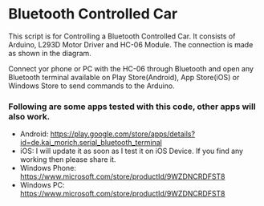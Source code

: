 # Bluetooth Controlled Car
This script is for Controlling a Bluetooth Controlled Car. It consists of Arduino, L293D Motor Driver and HC-06 Module. The connection is made as shown in the diagram. 

Connect yor phone or PC with the HC-06 through Bluetooth and open any Bluetooth terminal available on Play Store(Android), App Store(iOS) or Windows Store to send commands to the Arduino.

### Following are some apps tested with this code, other apps will also work.
* Android: https://play.google.com/store/apps/details?id=de.kai_morich.serial_bluetooth_terminal
* iOS: I will update it as soon as I test it on iOS Device. If you find any working then please share it.
* Windows Phone: https://www.microsoft.com/store/productId/9WZDNCRDFST8
* Windows PC: https://www.microsoft.com/store/productId/9WZDNCRDFST8
